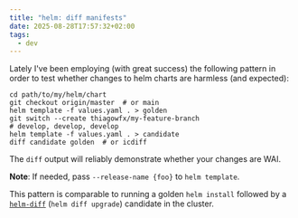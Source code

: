 ```yaml
---
title: "helm: diff manifests"
date: 2025-08-28T17:57:32+02:00
tags:
  - dev
---
```


Lately I've been employing (with great success) the following pattern in order
to test whether changes to helm charts are harmless (and expected):

```shell
cd path/to/my/helm/chart
git checkout origin/master  # or main
helm template -f values.yaml . > golden
git switch --create thiagowfx/my-feature-branch
# develop, develop, develop
helm template -f values.yaml . > candidate
diff candidate golden  # or icdiff
```

The `diff` output will reliably demonstrate whether your changes are WAI.

**Note**: If needed, pass `--release-name {foo}` to `helm template`.

This pattern is comparable to running a golden `helm install` followed by a
[`helm-diff`](https://github.com/databus23/helm-diff) (`helm diff upgrade`)
candidate in the cluster.
